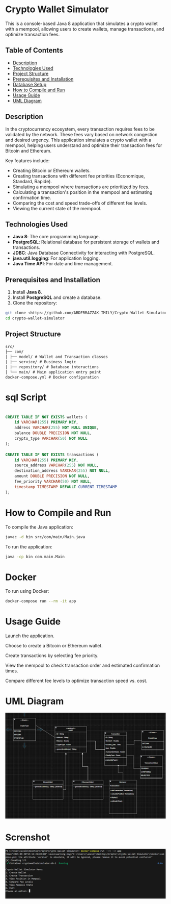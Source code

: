 # Crypto Wallet Simulator

This is a console-based Java 8 application that simulates a crypto wallet with a mempool, allowing users to create wallets, manage transactions, and optimize transaction fees.

## Table of Contents
- [Description](#description)
- [Technologies Used](#technologies-used)
- [Project Structure](#project-structure)
- [Prerequisites and Installation](#prerequisites-and-installation)
- [Database Setup](#database-setup)
- [How to Compile and Run](#how-to-compile-and-run)
- [Usage Guide](#usage-guide)
- [UML Diagram](#uml-diagram)

## Description
In the cryptocurrency ecosystem, every transaction requires fees to be validated by the network. These fees vary based on network congestion and desired urgency. This application simulates a crypto wallet with a mempool, helping users understand and optimize their transaction fees for Bitcoin and Ethereum.

Key features include:
- Creating Bitcoin or Ethereum wallets.
- Creating transactions with different fee priorities (Economique, Standard, Rapide).
- Simulating a mempool where transactions are prioritized by fees.
- Calculating a transaction's position in the mempool and estimating confirmation time.
- Comparing the cost and speed trade-offs of different fee levels.
- Viewing the current state of the mempool.

## Technologies Used
- **Java 8**: The core programming language.
- **PostgreSQL**: Relational database for persistent storage of wallets and transactions.
- **JDBC**: Java Database Connectivity for interacting with PostgreSQL.
- **java.util.logging**: For application logging.
- **Java Time API**: For date and time management.



## Prerequisites and Installation
1. Install **Java 8**.
2. Install **PostgreSQL** and create a database.
3. Clone the repository:
```bash
git clone <https://github.com/ABDERRAZZAK-IMILY/Crypto-Wallet-Simulator-.git>
cd crypto-wallet-simulator
```




## Project Structure

```text
src/
├── com/
│ ├── model/ # Wallet and Transaction classes
│ ├── service/ # Business logic
│ ├── repository/ # Database interactions
│ └── main/ # Main application entry point
docker-compose.yml # Docker configuration
```
# sql Script

``` sql

CREATE TABLE IF NOT EXISTS wallets (
    id VARCHAR(255) PRIMARY KEY,
    address VARCHAR(255) NOT NULL UNIQUE,
    balance DOUBLE PRECISION NOT NULL,
    crypto_type VARCHAR(50) NOT NULL
);

CREATE TABLE IF NOT EXISTS transactions (
    id VARCHAR(255) PRIMARY KEY,
    source_address VARCHAR(255) NOT NULL,
    destination_address VARCHAR(255) NOT NULL,
    amount DOUBLE PRECISION NOT NULL,
    fee_priority VARCHAR(50) NOT NULL,
    timestamp TIMESTAMP DEFAULT CURRENT_TIMESTAMP
);
```

# How to Compile and Run

To compile the Java application:
``` bash
javac -d bin src/com/main/Main.java
```

To run the application:
``` bash
java -cp bin com.main.Main
```
# Docker

To run using Docker:
``` bash
docker-compose run --rm -it app
```
# Usage Guide

Launch the application.

Choose to create a Bitcoin or Ethereum wallet.

Create transactions by selecting fee priority.

View the mempool to check transaction order and estimated confirmation times.

Compare different fee levels to optimize transaction speed vs. cost.

# UML Diagram

![alt text]({D2B610FD-2899-47F6-9C83-6E70401EE196}.png)

# Screnshot

![alt text]({82165538-F65F-4740-B83E-FA0C09B21021}.png)


